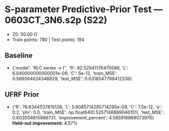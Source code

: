 # S-parameter Predictive-Prior Test — 0603CT_3N6.s2p (S22)
- Z0: 50.00 Ω
- Train points: 780  |  Test points: 194

## Baseline
- {'model': 'RLC series -> Γ', 'R': 82.52941176470588, 'L': 6.040000000000001e-09, 'C': 5e-12, 'train_MSE': 0.566564624348829, 'test_MSE': 0.6318547798412336}

## UFRF Prior
- {'R': 76.6344537815126, 'L': 5.6085714285714295e-09, 'C': 7.5e-12, 'a': 0.2, 'phi': 0.0, 'train_MSE': np.float64(0.5257146889046151), 'test_MSE': 0.603004815866731, 'improvement_percent': 4.565916868073976}
**Held-out improvement:** 4.57%